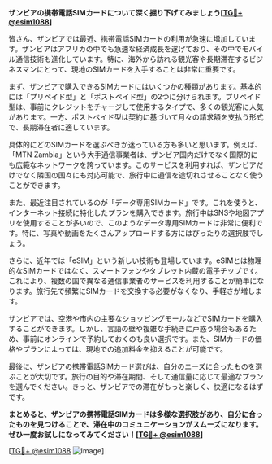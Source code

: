 **ザンビアの携帯電話SIMカードについて深く掘り下げてみましょう[[TG💪+ @esim1088](https://t.me/s/esim1088)]**

皆さん、ザンビアでは最近、携帯電話SIMカードの利用が急速に増加しています。ザンビアはアフリカの中でも急速な経済成長を遂げており、その中でモバイル通信技術も進化しています。特に、海外から訪れる観光客や長期滞在するビジネスマンにとって、現地のSIMカードを入手することは非常に重要です。

まず、ザンビアで購入できるSIMカードにはいくつかの種類があります。基本的には「プリペイド型」と「ポストペイド型」の2つに分けられます。プリペイド型は、事前にクレジットをチャージして使用するタイプで、多くの観光客に人気があります。一方、ポストペイド型は契約に基づいて月々の請求額を支払う形式で、長期滞在者に適しています。

具体的にどのSIMカードを選ぶべきか迷っている方も多いと思います。例えば、「MTN Zambia」という大手通信事業者は、ザンビア国内だけでなく国際的にも広範なネットワークを誇っています。このサービスを利用すれば、ザンビアだけでなく隣国の国々にも対応可能で、旅行中に通信を途切れさせることなく使うことができます。

また、最近注目されているのが「データ専用SIMカード」です。これを使うと、インターネット接続に特化したプランを購入できます。旅行中はSNSや地図アプリを使用することが多いので、このようなデータ専用SIMカードは非常に便利です。特に、写真や動画をたくさんアップロードする方にはぴったりの選択肢でしょう。

さらに、近年では「eSIM」という新しい技術も登場しています。eSIMとは物理的なSIMカードではなく、スマートフォンやタブレット内蔵の電子チップです。これにより、複数の国で異なる通信事業者のサービスを利用することが簡単になります。旅行先で頻繁にSIMカードを交換する必要がなくなり、手軽さが増します。

ザンビアでは、空港や市内の主要なショッピングモールなどでSIMカードを購入することができます。しかし、言語の壁や複雑な手続きに戸惑う場合もあるため、事前にオンラインで予約しておくのも良い選択です。また、SIMカードの価格やプランによっては、現地での追加料金を抑えることが可能です。

最後に、ザンビアの携帯電話SIMカード選びは、自分のニーズに合ったものを選ぶことが大切です。旅行の目的や滞在期間、そして通信量に応じて最適なプランを選んでください。きっと、ザンビアでの滞在がもっと楽しく、快適になるはずです。

**まとめると、ザンビアの携帯電話SIMカードは多様な選択肢があり、自分に合ったものを見つけることで、滞在中のコミュニケーションがスムーズになります。ぜひ一度お試しになってみてください！[[TG💪+ @esim1088](https://t.me/s/esim1088)]**

[[TG💪+ @esim1088](https://t.me/s/esim1088) ![Image](https://i.postimg.cc/Y0z9fWf4/image.png)]